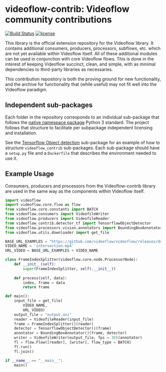 # videoflow-contrib: Videoflow community contributions

[![Build Status](https://travis-ci.org/videoflow/videoflow-contrib.svg?branch=master)](https://travis-ci.org/videoflow/videoflow-contrib)
[![license](https://img.shields.io/github/license/mashape/apistatus.svg?maxAge=2592000)](https://github.com/videoflow/videoflow-contrib/blob/master/LICENSE)

This library is the official extension repository for the Videoflow library. 
It contains additional consumers, producers, processors, subflows, etc. which are not yet available within Videoflow itself. 
All of these additional modules can be used in conjunction with core Videoflow flows.
This is done in the interest of keeping Videoflow succinct, clean, and simple, with as minimal dependencies to third-party
libraries as necessaries.

This contribution repository is both the proving ground for new functionality, and the archive for functionality that (while useful) may not fit well into the Videoflow paradigm.

## Independent sub-packages
Each folder in the repository corresponds to an individual sub-package that follows the [native namespace package](https://packaging.python.org/guides/packaging-namespace-packages/#native-namespace-packages) Python 3 standard.  The project follows that structure to facilitate per subpackage independent licensing and installation.

See the [Tensorflow Object detection](detector_tf) sub-package for an example of how to structure ``videoflow_contrib`` sub-packages.  Each sub-package should have a ``setup.py`` file and a ``Dockerfile`` that describes the environment needed to use it.

## Example Usage
Consumers, producers and processors from the Videoflow-contrib library are used
in the same way as the components within Videoflow itself.

```python
import videoflow
import videoflow.core.flow as flow
from videoflow.core.constants import BATCH
from videoflow.consumers import VideofileWriter
from videoflow.producers import VideofileReader
from videoflow_contrib.detector_tf import TensorflowObjectDetector
from videoflow.processors.vision.annotators import BoundingBoxAnnotator
from videoflow.utils.downloader import get_file

BASE_URL_EXAMPLES = "https://github.com/videoflow/videoflow/releases/download/examples/"
VIDEO_NAME = 'intersection.mp4'
URL_VIDEO = BASE_URL_EXAMPLES + VIDEO_NAME

class FrameIndexSplitter(videoflow.core.node.ProcessorNode):
    def __init__(self):
        super(FrameIndexSplitter, self).__init__()
    
    def process(self, data):
        index, frame = data
        return frame

def main():
    input_file = get_file(
        VIDEO_NAME, 
        URL_VIDEO)
    output_file = "output.avi"
    reader = VideofileReader(input_file)
    frame = FrameIndexSplitter()(reader)
    detector = TensorflowObjectDetector()(frame)
    annotator = BoundingBoxAnnotator()(frame, detector)
    writer = VideofileWriter(output_file, fps = 30)(annotator)
    fl = flow.Flow([reader], [writer], flow_type = BATCH)
    fl.run()
    fl.join()

if __name__ == "__main__":
    main()

```



